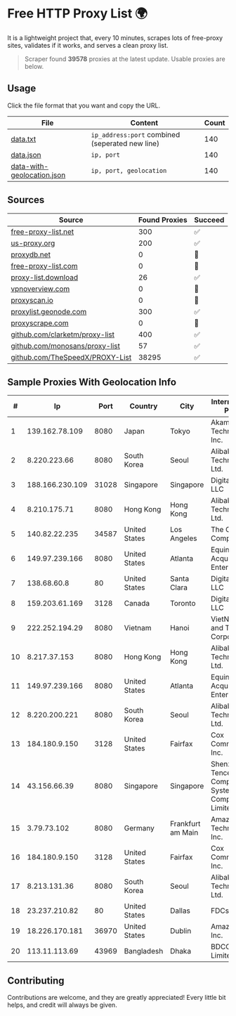
# Free HTTP Proxy List 🌍

It is a lightweight project that, every 10 minutes, scrapes lots of free-proxy sites, validates if it works, and serves a clean proxy list.


> Scraper found **39578** proxies at the latest update. Usable proxies are below.

## Usage

Click the file format that you want and copy the URL.


|File|Content|Count|
|----|-------|-----|
|[data.txt](https://raw.githubusercontent.com/themiralay/Proxy-List-World/master/data.txt)|`ip_address:port` combined (seperated new line)|140|
|[data.json](https://raw.githubusercontent.com/themiralay/Proxy-List-World/master/data.json)|`ip, port`|140|
|[data-with-geolocation.json](https://raw.githubusercontent.com/themiralay/Proxy-List-World/master/data-with-geolocation.json)|`ip, port, geolocation`|140|

## Sources

|Source|Found Proxies|Succeed|
|------|-------------|-------|
|[free-proxy-list.net](https://free-proxy-list.net)|300|✅|
|[us-proxy.org](https://www.us-proxy.org)|200|✅|
|[proxydb.net](http://proxydb.net)|0|🚫|
|[free-proxy-list.com](https://free-proxy-list.com/?page=&port=&type%5B%5D=http&type%5B%5D=https&up_time=0&search=Search)|0|🚫|
|[proxy-list.download](https://www.proxy-list.download/HTTP)|26|✅|
|[vpnoverview.com](https://vpnoverview.com/privacy/anonymous-browsing/free-proxy-servers)|0|🚫|
|[proxyscan.io](https://www.proxyscan.io)|0|🚫|
|[proxylist.geonode.com](https://proxylist.geonode.com/api/proxy-list?limit=300&page=1&sort_by=lastChecked&sort_type=desc&protocols=http,https)|300|✅|
|[proxyscrape.com](https://api.proxyscrape.com/v2/?request=displayproxies&protocol=http&timeout=10000&country=all&ssl=all&anonymity=all)|0|🚫|
|[github.com/clarketm/proxy-list](https://raw.githubusercontent.com/clarketm/proxy-list/master/proxy-list-raw.txt)|400|✅|
|[github.com/monosans/proxy-list](https://raw.githubusercontent.com/monosans/proxy-list/main/proxies/http.txt)|57|✅|
|[github.com/TheSpeedX/PROXY-List](https://raw.githubusercontent.com/TheSpeedX/PROXY-List/master/http.txt)|38295|✅|


## Sample Proxies With Geolocation Info

|#|Ip|Port|Country|City|Internet Service Provider|
|-|--|----|-------|----|-------------------------|
|1|139.162.78.109|8080|Japan|Tokyo|Akamai Technologies, Inc.|
|2|8.220.223.66|8080|South Korea|Seoul|Alibaba (US) Technology Co., Ltd.|
|3|188.166.230.109|31028|Singapore|Singapore|DigitalOcean, LLC|
|4|8.210.175.71|8080|Hong Kong|Hong Kong|Alibaba (US) Technology Co., Ltd.|
|5|140.82.22.235|34587|United States|Los Angeles|The Constant Company|
|6|149.97.239.166|8080|United States|Atlanta|Equinix (EMEA) Acquisition Enterprises B.V.|
|7|138.68.60.8|80|United States|Santa Clara|DigitalOcean, LLC|
|8|159.203.61.169|3128|Canada|Toronto|DigitalOcean, LLC|
|9|222.252.194.29|8080|Vietnam|Hanoi|VietNam Post and Telecom Corporation|
|10|8.217.37.153|8080|Hong Kong|Hong Kong|Alibaba (US) Technology Co., Ltd.|
|11|149.97.239.166|8080|United States|Atlanta|Equinix (EMEA) Acquisition Enterprises B.V.|
|12|8.220.200.221|8080|South Korea|Seoul|Alibaba (US) Technology Co., Ltd.|
|13|184.180.9.150|3128|United States|Fairfax|Cox Communications Inc.|
|14|43.156.66.39|8080|Singapore|Singapore|Shenzhen Tencent Computer Systems Company Limited|
|15|3.79.73.102|8080|Germany|Frankfurt am Main|Amazon Technologies Inc.|
|16|184.180.9.150|3128|United States|Fairfax|Cox Communications Inc.|
|17|8.213.131.36|8080|South Korea|Seoul|Alibaba (US) Technology Co., Ltd.|
|18|23.237.210.82|80|United States|Dallas|FDCservers.net|
|19|18.226.170.181|36970|United States|Dublin|Amazon.com, Inc.|
|20|113.11.113.69|43969|Bangladesh|Dhaka|BDCOM Online Limited|



## Contributing

Contributions are welcome, and they are greatly appreciated! Every
little bit helps, and credit will always be given.

